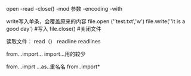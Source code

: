 open
-read
-close()
-mod 参数
-encoding
-with


write写入单条，会覆盖原来的内容
file.open (''test.txt','w')
file.write(''it is a good day')  #写入
file.close()  #关闭文件


读取文件：
read（）
readline
readlines

from...import...
import...用的较少

from...imprt ...as..重名名
from..import*